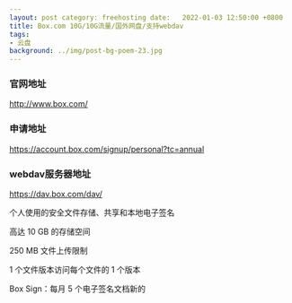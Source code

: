```yaml
---
layout: post category: freehosting date:   2022-01-03 12:50:00 +0800
title: Box.com 10G/10G流量/国外网盘/支持webdav
tags:
- 云盘
background: ../img/post-bg-poem-23.jpg
---
```


### 官网地址
http://www.box.com/

### 申请地址
https://account.box.com/signup/personal?tc=annual

### webdav服务器地址
https://dav.box.com/dav/


个人使用的安全文件存储、共享和本地电子签名

高达 10 GB 的存储空间

250 MB 文件上传限制

1 个文件版本访问每个文件的 1 个版本

Box Sign：每月 5 个电子签名文档新的